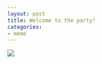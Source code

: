 ```yaml
---
layout: post
title: Welcome to the party!
categories:
- meme
---
```


![](http://cdn.meme.am/instances/500x/56388376.jpg)


